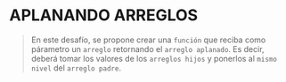 # APLANANDO ARREGLOS
> En este desafío, se propone crear una `función` que reciba como párametro un `arreglo` retornando el `arreglo aplanado`. Es decir, deberá tomar los valores de los `arreglos hijos` y ponerlos al `mismo nivel` del `arreglo padre`.